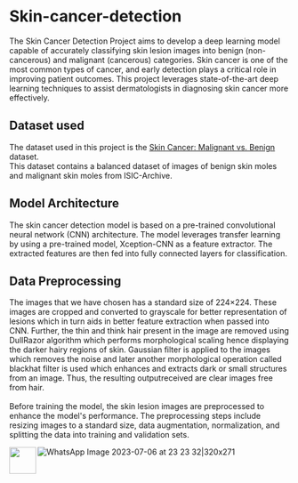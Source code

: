 # Skin-cancer-detection
The Skin Cancer Detection Project aims to develop a deep learning model capable of accurately classifying skin lesion images into benign (non-cancerous) and malignant (cancerous) categories. Skin cancer is one of the most common types of cancer, and early detection plays a critical role in improving patient outcomes. This project leverages state-of-the-art deep learning techniques to assist dermatologists in diagnosing skin cancer more effectively.

## Dataset used 
The dataset used in this project is the [Skin Cancer: Malignant vs. Benign](https://www.kaggle.com/datasets/fanconic/skin-cancer-malignant-vs-benign) dataset.\
This dataset contains a balanced dataset of images of benign skin moles and malignant skin moles from ISIC-Archive.

## Model Architecture
The skin cancer detection model is based on a pre-trained convolutional neural network (CNN) architecture. The model leverages transfer learning by using a pre-trained model, Xception-CNN as a feature extractor. The extracted features are then fed into fully connected layers for classification.

## Data Preprocessing
The images that we have chosen has a standard
size of 224×224. These images are cropped and
converted to grayscale for better representation of
lesions which in turn aids in better feature extraction
when passed into CNN. Further, the thin and think
hair present in the image are removed using
DullRazor algorithm which performs morphological
scaling hence displaying the darker hairy regions of
skin. Gaussian filter is applied to the images which
removes the noise and later another morphological
operation called blackhat filter is used which enhances
and extracts dark or small structures from an image. Thus, the resulting outputreceived are clear images free
from hair.</br>
</br>
Before training the model, the skin lesion images are preprocessed to enhance the model's performance. The preprocessing steps include resizing images to a standard size, data augmentation, normalization, and splitting the data into training and validation sets.



<a href="url"><img src="![Screenshot 2023-07-20 131312](https://github.com/Dishanthskumar/Skin-cancer-detection/assets/78032283/106e4a2a-165e-464a-a6bf-2fe6dae4c0c2)
" align="left" height="48" width="48" ></a>

![WhatsApp Image 2023-07-06 at 23 23 32|320x271](https://github.com/Dishanthskumar/Skin-cancer-detection/assets/78032283/9d479f88-07f1-499b-8289-186e3c97b772)

